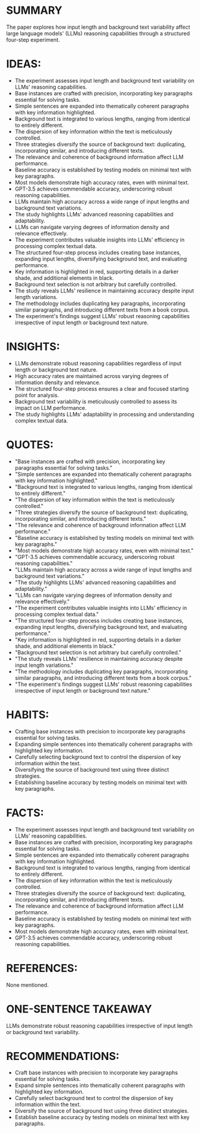 # SUMMARY
The paper explores how input length and background text variability affect large language models' (LLMs) reasoning capabilities through a structured four-step experiment.

# IDEAS:
- The experiment assesses input length and background text variability on LLMs' reasoning capabilities.
- Base instances are crafted with precision, incorporating key paragraphs essential for solving tasks.
- Simple sentences are expanded into thematically coherent paragraphs with key information highlighted.
- Background text is integrated to various lengths, ranging from identical to entirely different.
- The dispersion of key information within the text is meticulously controlled.
- Three strategies diversify the source of background text: duplicating, incorporating similar, and introducing different texts.
- The relevance and coherence of background information affect LLM performance.
- Baseline accuracy is established by testing models on minimal text with key paragraphs.
- Most models demonstrate high accuracy rates, even with minimal text.
- GPT-3.5 achieves commendable accuracy, underscoring robust reasoning capabilities.
- LLMs maintain high accuracy across a wide range of input lengths and background text variations.
- The study highlights LLMs' advanced reasoning capabilities and adaptability.
- LLMs can navigate varying degrees of information density and relevance effectively.
- The experiment contributes valuable insights into LLMs' efficiency in processing complex textual data.
- The structured four-step process includes creating base instances, expanding input lengths, diversifying background text, and evaluating performance.
- Key information is highlighted in red, supporting details in a darker shade, and additional elements in black.
- Background text selection is not arbitrary but carefully controlled.
- The study reveals LLMs' resilience in maintaining accuracy despite input length variations.
- The methodology includes duplicating key paragraphs, incorporating similar paragraphs, and introducing different texts from a book corpus.
- The experiment's findings suggest LLMs' robust reasoning capabilities irrespective of input length or background text nature.

# INSIGHTS:
- LLMs demonstrate robust reasoning capabilities regardless of input length or background text nature.
- High accuracy rates are maintained across varying degrees of information density and relevance.
- The structured four-step process ensures a clear and focused starting point for analysis.
- Background text variability is meticulously controlled to assess its impact on LLM performance.
- The study highlights LLMs' adaptability in processing and understanding complex textual data.

# QUOTES:
- "Base instances are crafted with precision, incorporating key paragraphs essential for solving tasks."
- "Simple sentences are expanded into thematically coherent paragraphs with key information highlighted."
- "Background text is integrated to various lengths, ranging from identical to entirely different."
- "The dispersion of key information within the text is meticulously controlled."
- "Three strategies diversify the source of background text: duplicating, incorporating similar, and introducing different texts."
- "The relevance and coherence of background information affect LLM performance."
- "Baseline accuracy is established by testing models on minimal text with key paragraphs."
- "Most models demonstrate high accuracy rates, even with minimal text."
- "GPT-3.5 achieves commendable accuracy, underscoring robust reasoning capabilities."
- "LLMs maintain high accuracy across a wide range of input lengths and background text variations."
- "The study highlights LLMs' advanced reasoning capabilities and adaptability."
- "LLMs can navigate varying degrees of information density and relevance effectively."
- "The experiment contributes valuable insights into LLMs' efficiency in processing complex textual data."
- "The structured four-step process includes creating base instances, expanding input lengths, diversifying background text, and evaluating performance."
- "Key information is highlighted in red, supporting details in a darker shade, and additional elements in black."
- "Background text selection is not arbitrary but carefully controlled."
- "The study reveals LLMs' resilience in maintaining accuracy despite input length variations."
- "The methodology includes duplicating key paragraphs, incorporating similar paragraphs, and introducing different texts from a book corpus."
- "The experiment's findings suggest LLMs' robust reasoning capabilities irrespective of input length or background text nature."

# HABITS:
- Crafting base instances with precision to incorporate key paragraphs essential for solving tasks.
- Expanding simple sentences into thematically coherent paragraphs with highlighted key information.
- Carefully selecting background text to control the dispersion of key information within the text.
- Diversifying the source of background text using three distinct strategies.
- Establishing baseline accuracy by testing models on minimal text with key paragraphs.

# FACTS:
- The experiment assesses input length and background text variability on LLMs' reasoning capabilities.
- Base instances are crafted with precision, incorporating key paragraphs essential for solving tasks.
- Simple sentences are expanded into thematically coherent paragraphs with key information highlighted.
- Background text is integrated to various lengths, ranging from identical to entirely different.
- The dispersion of key information within the text is meticulously controlled.
- Three strategies diversify the source of background text: duplicating, incorporating similar, and introducing different texts.
- The relevance and coherence of background information affect LLM performance.
- Baseline accuracy is established by testing models on minimal text with key paragraphs.
- Most models demonstrate high accuracy rates, even with minimal text.
- GPT-3.5 achieves commendable accuracy, underscoring robust reasoning capabilities.

# REFERENCES:
None mentioned.

# ONE-SENTENCE TAKEAWAY
LLMs demonstrate robust reasoning capabilities irrespective of input length or background text variability.

# RECOMMENDATIONS:
- Craft base instances with precision to incorporate key paragraphs essential for solving tasks.
- Expand simple sentences into thematically coherent paragraphs with highlighted key information.
- Carefully select background text to control the dispersion of key information within the text.
- Diversify the source of background text using three distinct strategies.
- Establish baseline accuracy by testing models on minimal text with key paragraphs.